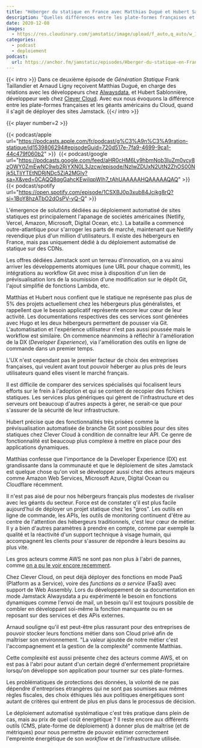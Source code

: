 ```yaml
---
title: "Héberger du statique en France avec Matthias Dugué et Hubert Sablonnière"
description: "Quelles différences entre les plate-formes françaises et les géants américains du Cloud, quand il s’agit de déployer des sites Jamstack ?"
date: 2020-12-08
images:
  - https://res.cloudinary.com/jamstatic/image/upload/f_auto,q_auto/w_1000,c_fit,co_white,g_north_west,x_80,y_80,l_text:poppins_80_ultrabold_line_spacing_-30:H%25C3%25A9berger%2520du%2520statique%2520en%2520France%2520avec%2520Matthias%2520Dugu%25C3%25A9%2520et%2520Hubert%2520Sablonni%25C3%25A8re/jamstatic/twitter-card.png
categories:
  - podcast
  - deploiement
podcast:
  url: https://anchor.fm/jamstatic/episodes/Hberger-du-statique-en-France-enhc1t
---
```


{{< intro >}}
Dans ce deuxième épisode de _Génération Statique_ Frank Taillandier et Arnaud Ligny reçoivent Matthias Dugué, en charge des relations avec les développeurs chez [Alwaysdata](https://alwaysdata.com), et Hubert Sablonnière, développeur web chez [Clever Cloud](https://www.clever-cloud.com). Avec eux nous évoquons la différence entre les plate-formes françaises et les géants américains du Cloud, quand il s'agit de déployer des sites Jamstack.
{{</ intro >}}

{{< player number=2 >}}

<!-- <iframe src="https://anchor.fm/jamstatic/embed/episodes/Hberger-du-statique-en-France-enhc1t" height="174px" width="100%" frameborder="0" scrolling="no"></iframe> -->

<div>

{{< podcast/apple url="https://podcasts.apple.com/fr/podcast/g%C3%A9n%C3%A9ration-statique/id1539806294#episodeGuid=720d517e-7fa9-4699-9ca1-44c479f060b2" >}}&nbsp;
{{< podcast/google url="https://podcasts.google.com/feed/aHR0cHM6Ly9hbmNob3IuZm0vcy8zOWY0ZmEwNC9wb2RjYXN0L3Jzcw/episode/NzIwZDUxN2UtN2ZhOS00Njk5LTljYTEtNDRjNDc5ZjA2MGIy?sa=X&ved=0CAQQ8qgGahcKEwiIqpWIh7_tAhUAAAAAHQAAAAAQAQ" >}}&nbsp;
{{< podcast/spotify url="https://open.spotify.com/episode/1CSXBJ0p3xub84Jcikg8rQ?si=1BoY8hzATbO2dOsPV-yQ-Q" >}}

</div>

L'émergence de solutions dédiées au déploiement automatisé de sites statiques est principalement l'apanage de sociétés américaines (Netlify, Vercel, Amazon, Microsoft, Digital Ocean, etc.). La bataille a commencé outre-atlantique pour s'arroger les parts de marché, maintenant que Netlify revendique plus d'un million d'utilisateurs. Il existe des hébergeurs en France, mais pas uniquement dédié à du déploiement automatisé de statique sur des CDNs.

Les offres dédiées Jamstack sont un terreau d'innovation, on a vu ainsi arriver les développements atomiques (une URL pour chaque commit), les intégrations au workflow Git avec mise à disposition d'un lien de prévisualisation lors de la soumission d'une modification sur le dépôt Git, l'ajout simplifié de fonctions Lambda, etc.

Matthias et Hubert nous confient que le statique ne représente pas plus de 5% des projets actuellement chez les hébergeurs plus généralistes, et rappellent que le besoin applicatif représente encore leur cœur de leur activité. Les documentations respectives des ces services sont générées avec Hugo et les deux hébergeurs permettent de pousser via Git. L'automatisation et l'expérience utilisateur n'est pas aussi poussée mais le workflow est similaire. On commence néanmoins à réfléchir à l'amélioration de la DX (_Developer Experience_), via l'amélioration des outils en ligne de commande dans un premier temps.

L'UX n'est cependant pas le premier facteur de choix des entreprises françaises, qui veulent avant tout pouvoir héberger au plus près de leurs utilisateurs quand elles visent le marché français.

Il est difficile de comparer des services spécialisés qui focalisent leurs efforts sur le frein à l'adoption et qui se content de recopier des fichiers statiques. Les services plus génériques qui gèrent de l'infrastructure et des serveurs ont beaucoup d'autres aspects à gérer, ne serait-ce que pour s'assurer de la sécurité de leur infrastructure.

Hubert précise que des fonctionnalités très prisées comme la prévisualisation automatisée de branche Git sont possibles pour des sites statiques chez Clever Cloud à condition de connaître leur API. Ce genre de fonctionnalité est beaucoup plus complexe à mettre en place pour des applications dynamiques.

Matthias confesse que l'importance de la Developer Experience (DX) est grandissante dans la communauté et que le déploiement de sites Jamstack est quelque chose qu'on voit se développer aussi chez des acteurs majeurs comme Amazon Web Services, Microsoft Azure, Digital Ocean ou Cloudflare récemment.

Il n'est pas aisé de pour nos hébergeurs français plus modestes de rivaliser avec les géants du secteur. Force est de constater q'il est plus facile aujourd’hui de déployer un projet statique chez les "gros". Les outils en ligne de commande, les APIs, les outils de monitoring continuent d'être au centre de l'attention des hébergeurs traditionnels, c'est leur cœur de métier. Il y a bien d'autres paramètres à prendre en compte, comme par exemple la qualité et la réactivité d'un support technique à visage humain, qui accompagnent les clients pour s'assurer de répondre à leurs besoins au plus vite.

Les gros acteurs comme AWS ne sont pas non plus à l'abri de pannes, comme [on a pu le voir encore recemment](https://www.theverge.com/2020/11/25/21719396/amazon-web-services-aws-outage-down-internet).

Chez Clever Cloud, on peut déjà déployer des fonctions en mode PaaS (Platform as a Service), voire des _functions as a service_ (FaaS) avec support de Web Assembly. Lors du développement de sa documentation en mode Jamstack Alwaysdata a pu expérimenté le besoin en fonctions dynamiques comme l'envoi de mail, un besoin qu'il est toujours possible de combler en développant soi-même la fonction manquante ou en se reposant sur des services et des APis externes.

Arnaud souligne qu'il est peut-être plus rassurant pour des entreprises de pouvoir stocker leurs fonctions métier dans son Cloud privé afin de maîtriser son environnement. "La valeur ajoutée de notre métier c'est l'accompagnement et la gestion de la complexité" commente Matthias.

Cette complexité est aussi présente chez des acteurs comme AWS, et on est pas à l'abri pour autant d'un certain degré d'enfermement propriétaire lorsqu'on développe son application pour tourner sur ces plate-formes.

Les problématiques de protections des données, la volonté de ne pas dépendre d'entreprises étrangères qui ne sont pas soumises aux mêmes règles fiscales, des choix éthiques liés aux politiques énergétiques sont autant de critères qui entrent de plus en plus dans le processus de décision.

Le déploiement automatisé systématique c'est très pratique dans plein de cas, mais au prix de quel coût énergétique ? Il reste encore aux différents outils (CMS, plate-forme de déploiement) à donner plus de maîtrise (et de métriques) pour nous permettre de pouvoir estimer correctement l'empreinte énergétique de son _workflow_ et de l'infrastructure utilisée.
